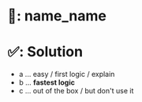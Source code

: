# 📄: name_name

# ✅: Solution

- a ... easy / first logic / explain
- b ... **fastest logic**
- c ... out of the box / but don't use it
